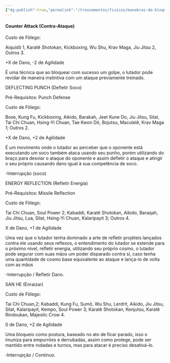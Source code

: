 ```yaml
---
{"dg-publish":true,"permalink":"/treinamentos/fisicos/manobras-de-bloqueio/"}
---
```


#### Counter Attack (Contra-Ataque)

Custo de Fôlego:

Aiquidô 1, Karatê Shotokan, Kickboxing, Wu Shu, Krav Maga, Jiu Jitsu 2, Outros 3.

  

+X de Dano, -2 de Agilidade

É uma técnica que ao bloquear com sucesso um golpe, o lutador pode revidar de maneira instintiva com um ataque previamente treinado.

  

DEFLECTING PUNCH (Defletir Soco)

Pré-Requisitos: Punch Defense

Custo de Fôlego:

Boxe, Kung Fu, Kickboxing, Aikido, Barakah, Jeet Kune Do, Jiu Jitsu, Silat, Tai Chi Chuan, Hsing-Yi Chuan, Tae Kwon Dô, Bojutsu, Maculelê, Krav Maga 1; Outros 2.

  

+X de Dano, +2 de Agilidade

É um movimento onde o lutador ao perceber que o oponente está executando um soco também ataca usando seu punho, porém utilizando do braço para desviar o ataque do oponente e assim defletir o ataque e atingir o seu próprio causando dano igual à sua competência de soco.

-Interrupção (soco)

  

ENERGY REFLECTION (Refletir Energia)

Pré-Requisitos: Missile Reflection

Custo de Fôlego:

Tai Chi Chuan, Soul Power 2; Kabaddi, Karatê Shotokan, Aikido, Baraqah, Jiu Jitsu, Lua, Silat, Hsing-Yi Chuan, Kalaripayit 3; Outros 4.

  

X de Dano, +1 de Agilidade

Uma vez que o lutador tenha dominado a arte de refletir projéteis lançados contra ele usando seus reflexos, o entendimento do lutador se estende para o próximo nível, refletir energia, utilizando seu próprio cosmo, o lutador pode segurar com suas mãos um poder disparado contra si, caso tenha uma quantidade de cosmo base equivalente ao ataque e lança-lo de volta com as mãos

-Interrupção / Refletir Dano.

  

SAN HE (Enraizar)

Custo de Fôlego:

Tai Chi Chuan,2; Kabaddi, Kung Fu, Sumô, Wu Shu, Lerdrit, Aikido, Jiu Jitsu, Silat, Kalaripayit, Kempo, Soul Power 3; Karatê Shotokan, Kenjutsu, Karatê Rindoukan, Majestic Crow 4.

  

0 de Dano, +2 de Agilidade

Uma bloqueio como postura, baseado no ato de ficar parado, isso o imuniza para empurrões e derrubadas, assim como protege, pode ser mantido entre rodadas e turnos, mas para atacar é preciso desativá-lo.

‐Interrupção / Contínuo.
